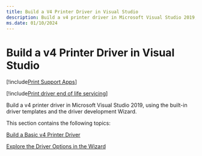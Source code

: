 ```yaml
---
title: Build a V4 Printer Driver in Visual Studio
description: Build a v4 printer driver in Microsoft Visual Studio 2019, using the built-in driver templates and the driver development Wizard.
ms.date: 01/10/2024
---
```


# Build a v4 Printer Driver in Visual Studio

[!include[Print Support Apps](../includes/print-support-apps.md)]

[!include[Print driver end of life servicing](../includes/print-eol-servicing.md)]

Build a v4 printer driver in Microsoft Visual Studio 2019, using the built-in driver templates and the driver development Wizard.

This section contains the following topics:

[Build a Basic v4 Printer Driver](building-a-basic-v4-printer-driver.md)

[Explore the Driver Options in the Wizard](exploring-the-driver-options-in-the-wizard.md)
